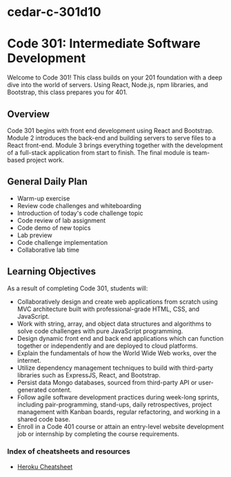 # cedar-c-301d10

# Code 301: Intermediate Software Development

Welcome to Code 301! This class builds on your 201 foundation with a deep dive into the world of servers. Using React, Node.js, npm libraries, and Bootstrap, this class prepares you for 401.

## Overview

Code 301 begins with front end development using React and Bootstrap. Module 2 introduces the back-end and building servers to serve files to a React front-end. Module 3 brings everything together with the development of a full-stack application from start to finish. The final module is team-based project work.

## General Daily Plan

- Warm-up exercise
- Review code challenges and whiteboarding
- Introduction of today's code challenge topic
- Code review of lab assignment
- Code demo of new topics
- Lab preview
- Code challenge implementation
- Collaborative lab time

## Learning Objectives

As a result of completing Code 301, students will:

- Collaboratively design and create web applications from scratch using MVC architecture built with professional-grade HTML, CSS, and JavaScript.
- Work with string, array, and object data structures and algorithms to solve code challenges with pure JavaScript programming.
- Design dynamic front end and back end applications which can function together or independently and are deployed to cloud platforms.
- Explain the fundamentals of how the World Wide Web works, over the internet.
- Utilize dependency management techniques to build with third-party libraries such as ExpressJS, React, and Bootstrap.
- Persist data Mongo databases, sourced from third-party API or user-generated content.
- Follow agile software development practices during week-long sprints, including pair-programming, stand-ups, daily retrospectives, project management with Kanban boards, regular refactoring, and working in a shared code base.
- Enroll in a Code 401 course or attain an entry-level website development job or internship by completing the course requirements.

### Index of cheatsheets and resources

- [Heroku Cheatsheet](/class-07/cheatsheets/heroku.md)


